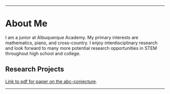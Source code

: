 
* * *

# About Me

I am a junior at Albuquerque Academy. My primary interests are mathematics, piano, and cross-country. I enjoy interdisciplinary research and look forward to many more potential research opportunities in STEM throughout high school and college.

## Research Projects

[Link to pdf for paper on the abc-conjecture](./isef_paper_abcs.pdf).

* * *
